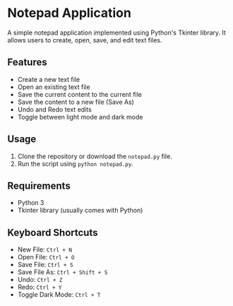 # Notepad Application

A simple notepad application implemented using Python's Tkinter library. It allows users to create, open, save, and edit text files.

## Features

- Create a new text file
- Open an existing text file
- Save the current content to the current file
- Save the content to a new file (Save As)
- Undo and Redo text edits
- Toggle between light mode and dark mode

## Usage

1. Clone the repository or download the `notepad.py` file.
2. Run the script using `python notepad.py`.

## Requirements

- Python 3
- Tkinter library (usually comes with Python)

## Keyboard Shortcuts

- New File: `Ctrl + N`
- Open File: `Ctrl + O`
- Save File: `Ctrl + S`
- Save File As: `Ctrl + Shift + S`
- Undo: `Ctrl + Z`
- Redo: `Ctrl + Y`
- Toggle Dark Mode: `Ctrl + T`

